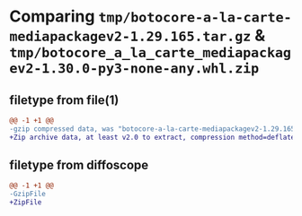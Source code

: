 # Comparing `tmp/botocore-a-la-carte-mediapackagev2-1.29.165.tar.gz` & `tmp/botocore_a_la_carte_mediapackagev2-1.30.0-py3-none-any.whl.zip`

## filetype from file(1)

```diff
@@ -1 +1 @@
-gzip compressed data, was "botocore-a-la-carte-mediapackagev2-1.29.165.tar", last modified: Sat Jul  1 01:50:06 2023, max compression
+Zip archive data, at least v2.0 to extract, compression method=deflate
```

## filetype from diffoscope

```diff
@@ -1 +1 @@
-GzipFile
+ZipFile
```

